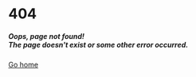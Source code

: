 <!-- ((! set title Docs !)) ((! set documentation !)) ((! set nobreadcrumb !)) -->

<div class="center">
    <div class="head">
        <h1><b>404</b></h1>
        <h5><b>Oops, page not found!</b> <br>The page doesn't exist or some other error occurred.</h5>
        <a href="https://ocaml.org/" class="btn">Go home</a>
    </div>
</div>